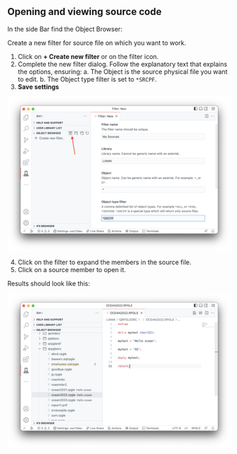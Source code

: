 #

## Opening and viewing source code

In the side Bar find the Object Browser:

Create a new filter for source file on which you want to work.

1. Click on **+ Create new filter** or on the filter icon.
2. Complete the new filter dialog. Follow the explanatory text that explains the options, ensuring:
   a. The Object is the source physical file you want to edit.
   b. The Object type filter is set to `*SRCPF`.
3. **Save settings**

![](filter_01.png)

4. Click on the filter to expand the members in the source file.
5. Click on a source member to open it.

Results should look like this:

![](filter_02.png)